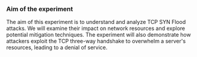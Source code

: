 ### Aim of the experiment

The aim of this experiment is to understand and analyze TCP SYN Flood attacks. We will examine their impact on network resources and explore potential mitigation techniques. The experiment will also demonstrate how attackers exploit the TCP three-way handshake to overwhelm a server's resources, leading to a denial of service.

